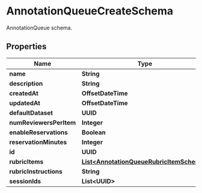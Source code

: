 

# AnnotationQueueCreateSchema

AnnotationQueue schema.

## Properties

| Name | Type | Description | Notes |
|------------ | ------------- | ------------- | -------------|
|**name** | **String** |  |  |
|**description** | **String** |  |  [optional] |
|**createdAt** | **OffsetDateTime** |  |  [optional] |
|**updatedAt** | **OffsetDateTime** |  |  [optional] |
|**defaultDataset** | **UUID** |  |  [optional] |
|**numReviewersPerItem** | **Integer** |  |  [optional] |
|**enableReservations** | **Boolean** |  |  [optional] |
|**reservationMinutes** | **Integer** |  |  [optional] |
|**id** | **UUID** |  |  [optional] |
|**rubricItems** | [**List&lt;AnnotationQueueRubricItemSchema&gt;**](AnnotationQueueRubricItemSchema.md) |  |  [optional] |
|**rubricInstructions** | **String** |  |  [optional] |
|**sessionIds** | **List&lt;UUID&gt;** |  |  [optional] |



